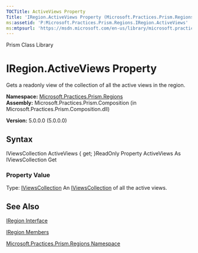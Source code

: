 ```yaml
---
TOCTitle: ActiveViews Property
Title: 'IRegion.ActiveViews Property (Microsoft.Practices.Prism.Regions)'
ms:assetid: 'P:Microsoft.Practices.Prism.Regions.IRegion.ActiveViews'
ms:mtpsurl: 'https://msdn.microsoft.com/en-us/library/microsoft.practices.prism.regions.iregion.activeviews(v=pandp.50)'
---
```


Prism Class Library

IRegion.ActiveViews Property
================================

Gets a readonly view of the collection of all the active views in the region.

**Namespace:** [Microsoft.Practices.Prism.Regions](https://msdn.microsoft.com/library/microsoft.practices.prism.regions)
**Assembly:** Microsoft.Practices.Prism.Composition (in Microsoft.Practices.Prism.Composition.dll)

**Version:** 5.0.0.0 (5.0.0.0)

## Syntax


IViewsCollection ActiveViews { get; }ReadOnly Property ActiveViews As IViewsCollection Get
### Property Value

Type: [IViewsCollection](https://msdn.microsoft.com/library/microsoft.practices.prism.regions.iviewscollection)
An [IViewsCollection](https://msdn.microsoft.com/library/microsoft.practices.prism.regions.iviewscollection) of all the active views.

See Also
--------


[IRegion Interface](https://msdn.microsoft.com/library/microsoft.practices.prism.regions.iregion)

[IRegion Members](https://msdn.microsoft.com/allmembers.t:microsoft.practices.prism.regions.iregion)

[Microsoft.Practices.Prism.Regions Namespace](https://msdn.microsoft.com/library/microsoft.practices.prism.regions)
